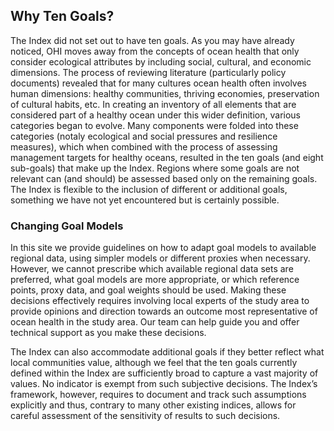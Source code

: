 ## Why Ten Goals? <!---rewrite this section--->

The Index did not set out to have ten goals. As you may have already noticed, OHI moves away from the concepts of ocean health that only consider ecological attributes by including social, cultural, and economic dimensions. The process of reviewing literature (particularly policy documents) revealed that for many cultures ocean health often involves human dimensions: healthy communities, thriving economies, preservation of cultural habits, etc. In creating an inventory of all elements that are considered part of a healthy ocean under this wider definition, various categories began to evolve. Many components were folded into these categories (notaly ecological and social pressures and resilience measures), which when combined with the process of assessing management targets for healthy oceans, resulted in the ten goals (and eight sub-goals) that make up the Index. Regions where some goals are not relevant can (and should) be assessed based only on the remaining goals. The Index is flexible to the inclusion of different or additional goals, something we have not yet encountered but is certainly possible.

### Changing Goal Models <!---I feel this might be premature here--->

In this site we provide guidelines on how to adapt goal models to available regional data, using simpler models or different proxies when necessary. However, we cannot prescribe which available regional data sets are preferred, what goal models are more appropriate, or which reference points, proxy data, and goal weights should be used. Making these decisions effectively requires involving local experts of the study area to provide opinions and direction towards an outcome most representative of ocean health in the study area. Our team can help guide you and offer technical support as you make these decisions.

The Index can also accommodate additional goals if they better reflect what local communities value, although we feel that the ten goals currently defined within the Index are sufficiently broad to capture a vast majority of values. No indicator is exempt from such subjective decisions. The Index’s framework, however, requires to document and track such assumptions explicitly and thus, contrary to many other existing indices, allows for careful assessment of the sensitivity of results to such decisions.
